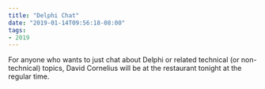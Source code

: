 ```yaml
---
title: "Delphi Chat"
date: "2019-01-14T09:56:18-08:00"
tags:
- 2019
---
```


For anyone who wants to just chat about Delphi or related technical (or non-technical) topics, David Cornelius will be at the restaurant tonight at the regular time.
